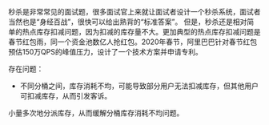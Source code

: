 秒杀是非常常见的面试题，很多面试官上来就让面试者设计一个秒杀系统，面试者当然也是“身经百战”，很快可以给出熟背的“标准答案”。
但是，秒杀还是相对简单的热点库存扣减问题，因为扣减的库存量不大。更加典型的热点库存扣减问题是春节红包雨，同一个资金池数亿人抢红包。2020年春节，阿里巴巴针对春节红包预估150万QPS的峰值压力，设计了一个技术方案并申请专利。

存在问题：
- 不同分桶之间，库存消耗不均，可能导致部分用户无法扣减库存，但其他用户可扣减库存，从而引发客诉。

小量多次地分派库存，从而缓解分桶库存消耗不均问题。